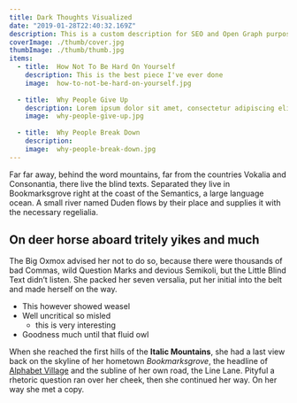 ```yaml
---
title: Dark Thoughts Visualized
date: "2019-01-28T22:40:32.169Z"
description: This is a custom description for SEO and Open Graph purposes, rather than the default generated excerpt. Simply add a description field to the frontmatter.
coverImage: ./thumb/cover.jpg
thumbImage: ./thumb/thumb.jpg
items:
  - title:  How Not To Be Hard On Yourself
    description: This is the best piece I've ever done 
    image:  how-to-not-be-hard-on-yourself.jpg
    
  - title:  Why People Give Up
    description: Lorem ipsum dolor sit amet, consectetur adipiscing elit, sed do eiusmod tempor incididunt ut labore et dolore magna aliqua.
    image:  why-people-give-up.jpg
    
  - title:  Why People Break Down
    description: 
    image:  why-people-break-down.jpg
---
```


Far far away, behind the word mountains, far from the countries Vokalia and
Consonantia, there live the blind texts. Separated they live in Bookmarksgrove
right at the coast of the Semantics, a large language ocean. A small river named
Duden flows by their place and supplies it with the necessary regelialia.

## On deer horse aboard tritely yikes and much

The Big Oxmox advised her not to do so, because there were thousands of bad
Commas, wild Question Marks and devious Semikoli, but the Little Blind Text
didn’t listen. She packed her seven versalia, put her initial into the belt and
made herself on the way.

- This however showed weasel
- Well uncritical so misled
  - this is very interesting
- Goodness much until that fluid owl

When she reached the first hills of the **Italic Mountains**, she had a last
view back on the skyline of her hometown _Bookmarksgrove_, the headline of
[Alphabet Village](http://google.com) and the subline of her own road, the Line
Lane. Pityful a rhetoric question ran over her cheek, then she continued her
way. On her way she met a copy.

